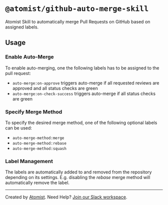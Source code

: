 # `@atomist/github-auto-merge-skill`

Atomist Skill to automatically merge Pull Requests on GitHub based on assigned labels.

## Usage

### Enable Auto-Merge

To enable auto-merging, one the following labels has to be assigned to the pull request:

 * `auto-merge:on-approve` triggers auto-merge if all requested reviews are approved and all status checks are green
 * `auto-merge:on-check-success` triggers auto-merge if all status checks are green 

### Specify Merge Method

To specify the desired merge method, one of the following optional labels can be used:

 * `auto-merge-method:merge`
 * `auto-merge-method:rebase`
 * `auto-merge-method:squash`
 
### Label Management

The labels are automatically added to and removed from the repository depending on its settings.
E.g. disabling the _rebase_ merge method will automatically remove the label.

---

Created by [Atomist][atomist].
Need Help?  [Join our Slack workspace][slack].

[atomist]: https://atomist.com/ (Atomist - How Teams Deliver Software)
[slack]: https://join.atomist.com/ (Atomist Community Slack)
